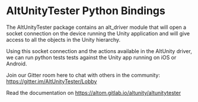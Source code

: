 # AltUnityTester Python Bindings

The AltUnityTester package contains an alt_driver module that will open a socket connection on the device running the Unity application and will give access to all the objects in the Unity hierarchy. 

Using this socket connection and the actions available in the AltUnity driver, we can run python tests tests against the Unity app running on iOS or Android. 

Join our Gitter room here to chat with others in the community: https://gitter.im/AltUnityTester/Lobby

Read the documentation on https://altom.gitlab.io/altunity/altunitytester 
